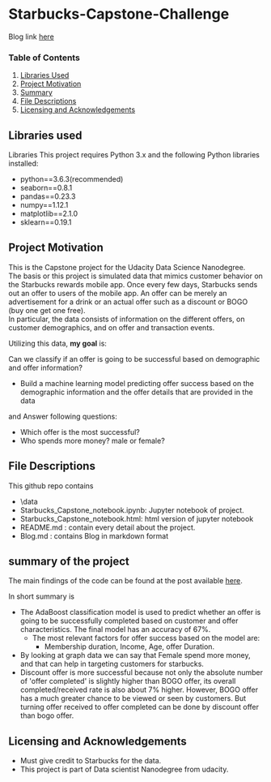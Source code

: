 # Starbucks-Capstone-Challenge

Blog link [here](https://kirankamath.hashnode.dev/predicting-starbucks-offer-success-and-finding-most-relevant-factors-for-offer-success)
 
### Table of Contents

1. [Libraries Used](#Libraries)
2. [Project Motivation](#motivation)
3. [Summary](#summary)
4. [File Descriptions](#files)
5. [Licensing and Acknowledgements](#licensing)

## Libraries used <a name="Libraries"></a>
Libraries
This project requires Python 3.x and the following Python libraries installed:
- python==3.6.3(recommended)
- seaborn==0.8.1
- pandas==0.23.3
- numpy==1.12.1
- matplotlib==2.1.0
- sklearn==0.19.1


## Project Motivation<a name="motivation"></a>

This is the Capstone project for the Udacity Data Science Nanodegree.  
The basis or this project is simulated data that mimics customer behavior on the Starbucks rewards mobile app. Once every few days, Starbucks sends out an offer to users of the mobile app. An offer can be merely an advertisement for a drink or an actual offer such as a discount or BOGO (buy one get one free).  
In particular, the data consists of information on the different offers, on customer demographics, and on offer and transaction events.  

Utilizing this data, **my goal** is:

Can we classify if an offer is going to be successful based on demographic and offer information?
- Build a machine learning model predicting offer success based on the demographic information and the offer details that are provided in the data

and Answer following questions:
- Which offer is the most successful?
- Who spends more money? male or female?

## File Descriptions <a name="files"></a>

This github repo contains
- \data
- Starbucks_Capstone_notebook.ipynb: Jupyter notebook of project.
- Starbucks_Capstone_notebook.html: html version of jupyter notebook
- README.md : contain every detail about the project.
- Blog.md : contains Blog in markdown format

## summary of the project <a name="summary"></a>

The main findings of the code can be found at the post available [here](https://kirankamath.hashnode.dev/predicting-starbucks-offer-success-and-finding-most-relevant-factors-for-offer-success).

In short summary is 
- The AdaBoost classification model is used to predict whether an offer is going to be successfully completed based on customer and offer characteristics. The final model has an accuracy of 67%.  
  - The most relevant factors for offer success based on the model are:
    - Membership duration, Income, Age, offer Duration.
- By looking at graph data we can say that Female spend more money, and that can help in targeting customers for starbucks.
- Discount offer is more successful because not only the absolute number of 'offer completed' is slightly higher than BOGO offer, its overall completed/received rate is also about 7% higher. However, BOGO offer has a much greater chance to be viewed or seen by customers. But turning offer received to offer completed can be done by discount offer than bogo offer.

## Licensing and Acknowledgements<a name="licensing"></a>

- Must give credit to Starbucks for the data.
- This project is part of Data scientist Nanodegree from udacity.
